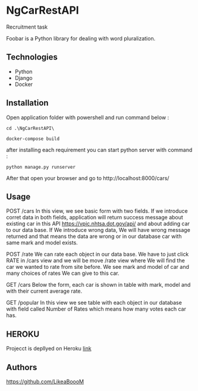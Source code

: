 # NgCarRestAPI
 Recruitment task


Foobar is a Python library for dealing with word pluralization.
## Technologies
 * Python
 * Django
 * Docker 

## Installation

Open application folder with powershell and run command below :
```shell
cd .\NgCarRestAPI\
```

```shell
docker-compose build 
```

after installing each requirement you can start python server with command : 


```shell
python manage.py runserver 
```
After that open your browser and go to http://localhost:8000/cars/

## Usage

POST /cars
In this view, we see basic form with two fields. If we introduce corret data in both fields, application will return success message about existing car in this API https://vpic.nhtsa.dot.gov/api/ and about adding car to our data base. If We introduce wrong data, We will have wrong message returned and that means the data are wrong or in our database car with same mark and model exists.

POST /rate
We can rate each object in our data base. We have to just click RATE in /cars view and we will be move /rate view where We will find the car we wanted to rate from site before. We see mark and model of car and many choices of rates We can give to this car.

GET /cars
Below the form, each car is shown in table with mark, model and with their current average rate.

GET /popular
In this view we see table with each object in our database with field called Number of Rates which means how many votes each car has.


## HEROKU

Projecct is depllyed on Heroku 
[link](https://checkmodelofyourcar.herokuapp.com/cars/)

## Authors 
https://github.com/LikeaBoooM